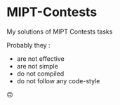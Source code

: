 ﻿# MIPT-Contests
My solutions of MIPT Contests tasks

Probably they : 
- are not effective
- are not simple
- do not compiled
- do not follow any code-style

🙃